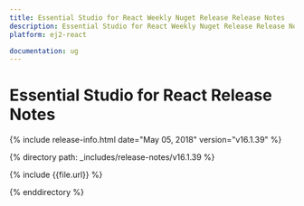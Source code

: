 ```yaml
---
title: Essential Studio for React Weekly Nuget Release Release Notes  
description: Essential Studio for React Weekly Nuget Release Release Notes  
platform: ej2-react

documentation: ug
---
```


# Essential Studio for  React  Release Notes  

{% include release-info.html date="May 05, 2018"  version="v16.1.39" %} 

{% directory path: _includes/release-notes/v16.1.39 %}

{% include {{file.url}} %}

{% enddirectory %}
